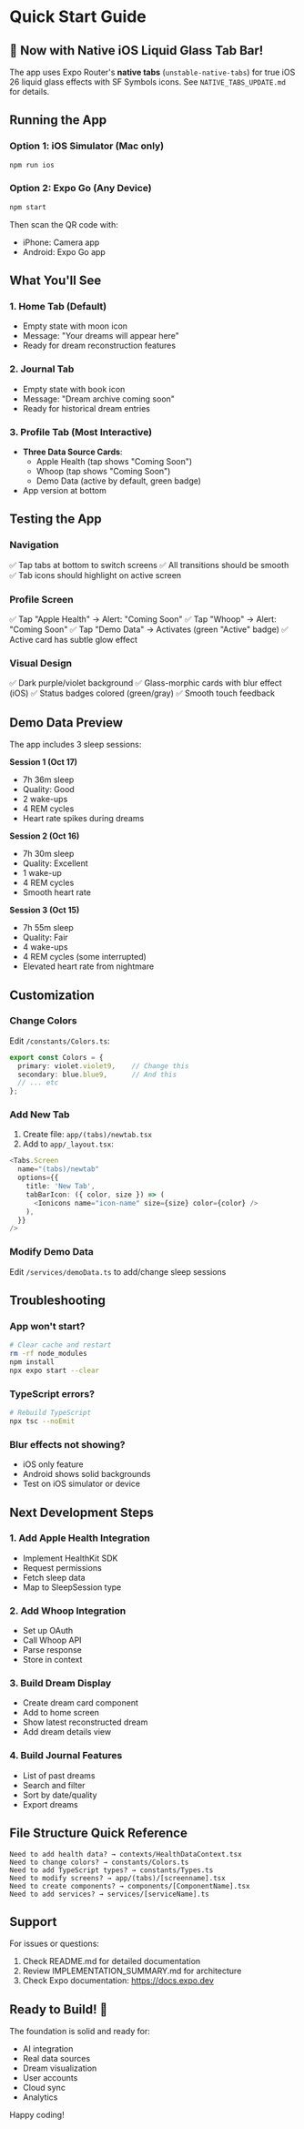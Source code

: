 # Quick Start Guide

## 🎉 Now with Native iOS Liquid Glass Tab Bar!

The app uses Expo Router's **native tabs** (`unstable-native-tabs`) for true iOS 26 liquid glass effects with SF Symbols icons. See `NATIVE_TABS_UPDATE.md` for details.

## Running the App

### Option 1: iOS Simulator (Mac only)
```bash
npm run ios
```

### Option 2: Expo Go (Any Device)
```bash
npm start
```
Then scan the QR code with:
- iPhone: Camera app
- Android: Expo Go app

## What You'll See

### 1. Home Tab (Default)
- Empty state with moon icon
- Message: "Your dreams will appear here"
- Ready for dream reconstruction features

### 2. Journal Tab
- Empty state with book icon
- Message: "Dream archive coming soon"
- Ready for historical dream entries

### 3. Profile Tab (Most Interactive)
- **Three Data Source Cards**:
  - Apple Health (tap shows "Coming Soon")
  - Whoop (tap shows "Coming Soon")
  - Demo Data (active by default, green badge)
- App version at bottom

## Testing the App

### Navigation
✅ Tap tabs at bottom to switch screens
✅ All transitions should be smooth
✅ Tab icons should highlight on active screen

### Profile Screen
✅ Tap "Apple Health" → Alert: "Coming Soon"
✅ Tap "Whoop" → Alert: "Coming Soon"
✅ Tap "Demo Data" → Activates (green "Active" badge)
✅ Active card has subtle glow effect

### Visual Design
✅ Dark purple/violet background
✅ Glass-morphic cards with blur effect (iOS)
✅ Status badges colored (green/gray)
✅ Smooth touch feedback

## Demo Data Preview

The app includes 3 sleep sessions:

**Session 1 (Oct 17)**
- 7h 36m sleep
- Quality: Good
- 2 wake-ups
- 4 REM cycles
- Heart rate spikes during dreams

**Session 2 (Oct 16)**
- 7h 30m sleep
- Quality: Excellent
- 1 wake-up
- 4 REM cycles
- Smooth heart rate

**Session 3 (Oct 15)**
- 7h 55m sleep
- Quality: Fair
- 4 wake-ups
- 4 REM cycles (some interrupted)
- Elevated heart rate from nightmare

## Customization

### Change Colors
Edit `/constants/Colors.ts`:
```typescript
export const Colors = {
  primary: violet.violet9,    // Change this
  secondary: blue.blue9,      // And this
  // ... etc
};
```

### Add New Tab
1. Create file: `app/(tabs)/newtab.tsx`
2. Add to `app/_layout.tsx`:
```typescript
<Tabs.Screen
  name="(tabs)/newtab"
  options={{
    title: 'New Tab',
    tabBarIcon: ({ color, size }) => (
      <Ionicons name="icon-name" size={size} color={color} />
    ),
  }}
/>
```

### Modify Demo Data
Edit `/services/demoData.ts` to add/change sleep sessions

## Troubleshooting

### App won't start?
```bash
# Clear cache and restart
rm -rf node_modules
npm install
npx expo start --clear
```

### TypeScript errors?
```bash
# Rebuild TypeScript
npx tsc --noEmit
```

### Blur effects not showing?
- iOS only feature
- Android shows solid backgrounds
- Test on iOS simulator or device

## Next Development Steps

### 1. Add Apple Health Integration
- Implement HealthKit SDK
- Request permissions
- Fetch sleep data
- Map to SleepSession type

### 2. Add Whoop Integration
- Set up OAuth
- Call Whoop API
- Parse response
- Store in context

### 3. Build Dream Display
- Create dream card component
- Add to home screen
- Show latest reconstructed dream
- Add dream details view

### 4. Build Journal Features
- List of past dreams
- Search and filter
- Sort by date/quality
- Export dreams

## File Structure Quick Reference

```
Need to add health data? → contexts/HealthDataContext.tsx
Need to change colors? → constants/Colors.ts
Need to add TypeScript types? → constants/Types.ts
Need to modify screens? → app/(tabs)/[screenname].tsx
Need to create components? → components/[ComponentName].tsx
Need to add services? → services/[serviceName].ts
```

## Support

For issues or questions:
1. Check README.md for detailed documentation
2. Review IMPLEMENTATION_SUMMARY.md for architecture
3. Check Expo documentation: https://docs.expo.dev

## Ready to Build! 🚀

The foundation is solid and ready for:
- AI integration
- Real data sources
- Dream visualization
- User accounts
- Cloud sync
- Analytics

Happy coding!

